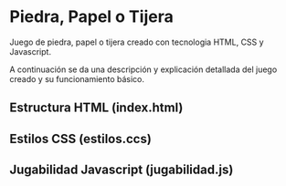 
# Piedra, Papel o Tijera 

Juego de piedra, papel o tijera creado con tecnologia HTML, CSS y Javascript.

A continuación se da una descripción y explicación detallada del juego creado y su funcionamiento básico.

## Estructura HTML (index.html)




## Estilos CSS (estilos.ccs)




## Jugabilidad Javascript (jugabilidad.js)


